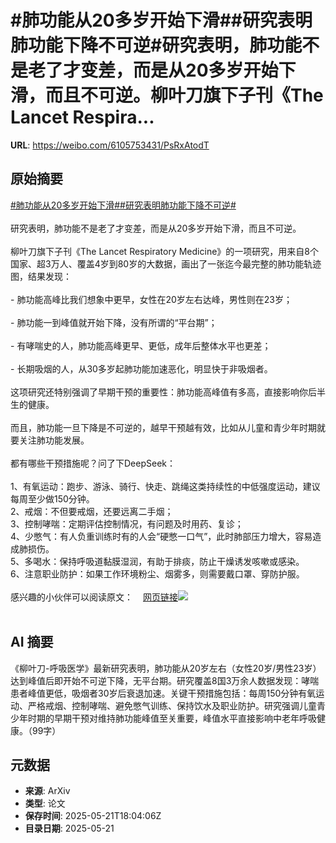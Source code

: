 # #肺功能从20多岁开始下滑##研究表明肺功能下降不可逆#研究表明，肺功能不是老了才变差，而是从20多岁开始下滑，而且不可逆。柳叶刀旗下子刊《The Lancet Respira...

**URL**: https://weibo.com/6105753431/PsRxAtodT

## 原始摘要

<a href="https://m.weibo.cn/search?containerid=231522type%3D1%26t%3D10%26q%3D%23%E8%82%BA%E5%8A%9F%E8%83%BD%E4%BB%8E20%E5%A4%9A%E5%B2%81%E5%BC%80%E5%A7%8B%E4%B8%8B%E6%BB%91%23&amp;extparam=%23%E8%82%BA%E5%8A%9F%E8%83%BD%E4%BB%8E20%E5%A4%9A%E5%B2%81%E5%BC%80%E5%A7%8B%E4%B8%8B%E6%BB%91%23" data-hide=""><span class="surl-text">#肺功能从20多岁开始下滑#</span></a><a href="https://m.weibo.cn/search?containerid=231522type%3D1%26t%3D10%26q%3D%23%E7%A0%94%E7%A9%B6%E8%A1%A8%E6%98%8E%E8%82%BA%E5%8A%9F%E8%83%BD%E4%B8%8B%E9%99%8D%E4%B8%8D%E5%8F%AF%E9%80%86%23&amp;extparam=%23%E7%A0%94%E7%A9%B6%E8%A1%A8%E6%98%8E%E8%82%BA%E5%8A%9F%E8%83%BD%E4%B8%8B%E9%99%8D%E4%B8%8D%E5%8F%AF%E9%80%86%23" data-hide=""><span class="surl-text">#研究表明肺功能下降不可逆#</span></a><br><br>研究表明，肺功能不是老了才变差，而是从20多岁开始下滑，而且不可逆。<br><br>柳叶刀旗下子刊《The Lancet Respiratory Medicine》的一项研究，用来自8个国家、超3万人、覆盖4岁到80岁的大数据，画出了一张迄今最完整的肺功能轨迹图，结果发现：<br><br>- 肺功能高峰比我们想象中更早，女性在20岁左右达峰，男性则在23岁；<br><br>- 肺功能一到峰值就开始下降，没有所谓的“平台期”；<br><br>- 有哮喘史的人，肺功能高峰更早、更低，成年后整体水平也更差；<br><br>- 长期吸烟的人，从30多岁起肺功能加速恶化，明显快于非吸烟者。<br><br>这项研究还特别强调了早期干预的重要性：肺功能高峰值有多高，直接影响你后半生的健康。<br><br>而且，肺功能一旦下降是不可逆的，越早干预越有效，比如从儿童和青少年时期就要关注肺功能发展。<br><br>都有哪些干预措施呢？问了下DeepSeek：<br><br>1、有氧运动：跑步、游泳、骑行、快走、跳绳这类持续性的中低强度运动，建议每周至少做150分钟。<br>2、戒烟：不但要戒烟，还要远离二手烟；<br>3、控制哮喘：定期评估控制情况，有问题及时用药、复诊；<br>4、少憋气：有人负重训练时有的人会“硬憋一口气”，此时肺部压力增大，容易造成肺损伤。<br>5、多喝水：保持呼吸道黏膜湿润，有助于排痰，防止干燥诱发咳嗽或感染。<br>6、注意职业防护：如果工作环境粉尘、烟雾多，则需要戴口罩、穿防护服。<br><br>感兴趣的小伙伴可以阅读原文：<a href="https://weibo.cn/sinaurl?u=https%3A%2F%2Fwww.thelancet.com%2Fjournals%2Flanres%2Farticle%2FPIIS2213-2600%2825%2900043-8%2Ffulltext" data-hide=""><span class="url-icon"><img style="width: 1rem;height: 1rem" src="https://h5.sinaimg.cn/upload/2015/09/25/3/timeline_card_small_web_default.png" referrerpolicy="no-referrer"></span><span class="surl-text">网页链接</span></a><img style="" src="https://tvax4.sinaimg.cn/large/006Fd7o3gy1i1n8fxn7tjj30uz0zk4qp.jpg" referrerpolicy="no-referrer"><br><br>

## AI 摘要

《柳叶刀-呼吸医学》最新研究表明，肺功能从20岁左右（女性20岁/男性23岁）达到峰值后即开始不可逆下降，无平台期。研究覆盖8国3万余人数据发现：哮喘患者峰值更低，吸烟者30岁后衰退加速。关键干预措施包括：每周150分钟有氧运动、严格戒烟、控制哮喘、避免憋气训练、保持饮水及职业防护。研究强调儿童青少年时期的早期干预对维持肺功能峰值至关重要，峰值水平直接影响中老年呼吸健康。（99字）

## 元数据

- **来源**: ArXiv
- **类型**: 论文
- **保存时间**: 2025-05-21T18:04:06Z
- **目录日期**: 2025-05-21
